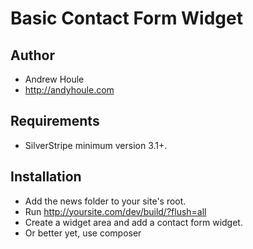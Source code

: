 Basic Contact Form Widget
==================

## Author
* Andrew Houle
* http://andyhoule.com

## Requirements
* SilverStripe minimum version 3.1+.

## Installation
* Add the news folder to your site's root.
* Run http://yoursite.com/dev/build/?flush=all
* Create a widget area and add a contact form widget.
* Or better yet, use composer